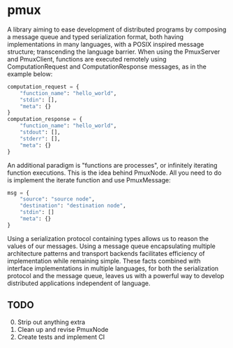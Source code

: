 # pmux
A library aiming to ease development of distributed programs by composing a message queue and typed serialization format, both having implementations in many languages, with a POSIX inspired message structure; transcending the language barrier.
When using the PmuxServer and PmuxClient, functions are executed remotely using ComputationRequest and ComputationResponse messages, as in the example below:
```python
computation_request = {
    "function_name": "hello_world",
    "stdin": [],
    "meta": {}
}
computation_response = {
    "function_name": "hello_world",
    "stdout": [],
    "stderr": [],
    "meta": {}
}
```

An additional paradigm is "functions are processes", or infinitely iterating function executions.
This is the idea behind PmuxNode.
All you need to do is implement the iterate function and use PmuxMessage:
```python
msg = {
    "source": "source node",
    "destination": "destination node",
    "stdin": []
    "meta": {}
}
```


Using a serialization protocol containing types allows us to reason the values of our messages.
Using a message queue encapsulating multiple architecture patterns and transport backends facilitates efficiency of implementation while remaining simple.
These facts combined with interface implementations in multiple languages, for both the serialization protocol and the message queue, leaves us with a powerful way to develop distributed applications independent of language.

## TODO
0. Strip out anything extra
1. Clean up and revise PmuxNode
2. Create tests and implement CI
